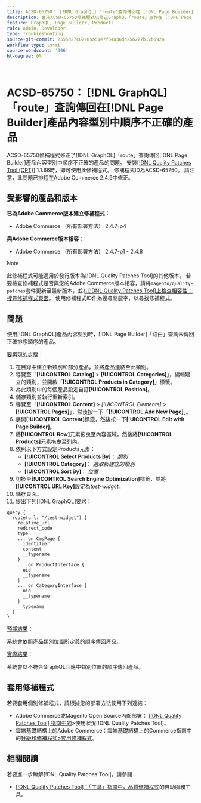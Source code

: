```yaml
---
title: ACSD-65750： [!DNL GraphQL] "route"查詢傳回在 [!DNL Page Builder] 產品內容型別中順序不正確的產品
description: 套用ACSD-65750修補程式以修正GraphQL「route」查詢在 [!DNL Page Builder] Products內容型別中傳回產品不符順序的Adobe Commerce問題。
feature: GraphQL, Page Builder, Products
role: Admin, Developer
type: Troubleshooting
source-git-commit: 2555327c02985a51e7f34a36dd256227b12b5924
workflow-type: tm+mt
source-wordcount: '396'
ht-degree: 0%

---
```



# ACSD-65750： [!DNL GraphQL]「route」查詢傳回在[!DNL Page Builder]產品內容型別中順序不正確的產品

ACSD-65750修補程式修正了[!DNL GraphQL]「route」查詢傳回[!DNL Page Builder]產品內容型別中順序不正確的產品的問題。 安裝[[!DNL Quality Patches Tool (QPT)]](/help/tools/quality-patches-tool/quality-patches-tool-to-self-serve-quality-patches.md) 1.1.66時，即可使用此修補程式。 修補程式ID為ACSD-65750。 請注意，此問題已排程在Adobe Commerce 2.4.9中修正。

## 受影響的產品和版本

**已為Adobe Commerce版本建立修補程式：**

* Adobe Commerce （所有部署方法） 2.4.7-p4

**與Adobe Commerce版本相容：**

* Adobe Commerce （所有部署方法） 2.4.7-p1 - 2.4.8

>[!NOTE]
>
>此修補程式可能適用於發行版本為[!DNL Quality Patches Tool]的其他版本。 若要檢查修補程式是否與您的Adobe Commerce版本相容，請將`magento/quality-patches`套件更新至最新版本，並在[[!DNL Quality Patches Tool]上檢查相容性：搜尋修補程式頁面](https://experienceleague.adobe.com/tools/commerce-quality-patches/index.html)。 使用修補程式ID作為搜尋關鍵字，以尋找修補程式。

## 問題

使用[!DNL GraphQL]產品內容型別時，[!DNL Page Builder]「路由」查詢未傳回正確排序順序的產品。

<u>要再現的步驟</u>：

1. 在目錄中建立新類別和部分產品，並將產品連結至此類別。
1. 導覽至「**[!UICONTROL Catalog]** > **[!UICONTROL Categories]**」，編輯建立的類別，並開啟「**[!UICONTROL Products in Category]**」標籤。
1. 為此類別中的每個產品設定自訂&#x200B;**[!UICONTROL Position]**。
1. 儲存類別並執行重新索引。
1. 導覽至「**[!UICONTROL Content]** > *[!UICONTROL Elements]* > **[!UICONTROL Pages]**」，然後按一下「**[!UICONTROL Add New Page]**」。
1. 展開&#x200B;**[!UICONTROL Content]**&#x200B;標籤，然後按一下&#x200B;**[!UICONTROL Edit with Page Builder]**。
1. 將&#x200B;**[!UICONTROL Row]**&#x200B;元素拖曳至內容區域，然後將&#x200B;**[!UICONTROL Products]**&#x200B;元素拖曳至列內。
1. 依照以下方式設定Products元素：
   * **[!UICONTROL Select Products By]**： *類別*
   * **[!UICONTROL Category]**： *選取新建立的類別*
   * **[!UICONTROL Sort By]**： *位置*
1. 切換至&#x200B;**[!UICONTROL Search Engine Optimization]**&#x200B;標籤，並將&#x200B;**[!UICONTROL URL Key]**&#x200B;設定為&#x200B;*test-widget*。
1. 儲存頁面。
1. 提出下列[!DNL GraphQL]要求：

```
query {
  route(url: "/test-widget") {
    relative_url
    redirect_code
    type
    ... on CmsPage {
      identifier
      content
      __typename
    }
    ... on ProductInterface {
      uid
      __typename
    }
    ... on CategoryInterface {
      uid
      __typename
    }
    __typename
  }
}
```

<u>預期結果</u>：

系統會依照產品類別位置所定義的順序傳回產品。

<u>實際結果</u>：

系統會以不符合GraphQL回應中類別位置的順序傳回產品。

## 套用修補程式

若要套用個別修補程式，請根據您的部署方法使用下列連結：

* Adobe Commerce或Magento Open Source內部部署： [[!DNL Quality Patches Tool] 指南中的](/help/tools/quality-patches-tool/usage.md)>使用狀況[!DNL Quality Patches Tool]。
* 雲端基礎結構上的Adobe Commerce：雲端基礎結構上的Commerce指南中的[升級和修補程式>套用修補程式](https://experienceleague.adobe.com/docs/commerce-cloud-service/user-guide/develop/upgrade/apply-patches.html)。

## 相關閱讀

若要進一步瞭解[!DNL Quality Patches Tool]，請參閱：

* [[!DNL Quality Patches Tool]：「工具」指南中，品質修補程式](/help/tools/quality-patches-tool/quality-patches-tool-to-self-serve-quality-patches.md)的自助服務工具。

